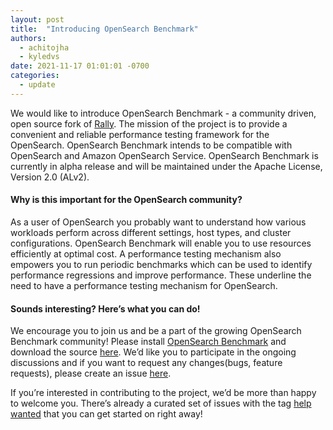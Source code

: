 ```yaml
---
layout: post
title:  "Introducing OpenSearch Benchmark"
authors:
  - achitojha
  - kyledvs
date: 2021-11-17 01:01:01 -0700
categories:
  - update
---
```


We would like to introduce OpenSearch Benchmark - a community driven, open source fork of [Rally](https://esrally.readthedocs.io/en/stable/). The mission of the project is to provide a convenient and reliable performance testing framework for the OpenSearch. OpenSearch Benchmark intends to be compatible with OpenSearch and Amazon OpenSearch Service. OpenSearch Benchmark is currently in alpha release and will be maintained under the Apache License, Version 2.0 (ALv2). 

#### Why is this important for the OpenSearch community?
As a user of OpenSearch you probably want to understand how various workloads perform across different settings, host types, and cluster configurations. OpenSearch Benchmark will enable you to use resources efficiently at optimal cost. A performance testing mechanism also empowers you to run periodic benchmarks which can be used to identify performance regressions and improve performance. These underline the need to have a performance testing mechanism for OpenSearch.

#### Sounds interesting? Here’s what you can do!
We encourage you to join us and be a part of the growing OpenSearch Benchmark community! Please install [OpenSearch Benchmark](https://github.com/opensearch-project/opensearch-benchmark/blob/main/README.md#installing-benchmark) and download the source [here](https://github.com/opensearch-project/opensearch-benchmark/archive/refs/heads/main.zip). We’d like you to participate in the ongoing discussions and if you want to request any changes(bugs, feature requests), please create an issue [here](https://github.com/opensearch-project/opensearch-benchmark/issues/new/choose).

If you’re interested in contributing to the project, we’d be more than happy to welcome you. There’s already a curated set of issues with the tag [help wanted](https://github.com/opensearch-project/opensearch-benchmark/issues?q=is%3Aopen+is%3Aissue+label%3A%22help+wanted%22) that you can get started on right away! 
